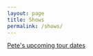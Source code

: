 ```yaml
---
layout: page
title: Shows
permalink: /shows/
---
```


<p><a href="http://www.songkick.com/artists/4439533" class="songkick-widget" data-theme="light" data-detect-style="true" data-background-color="transparent">Pete's upcoming tour dates</a></p>
<script src="//widget.songkick.com/widget.js"></script>
